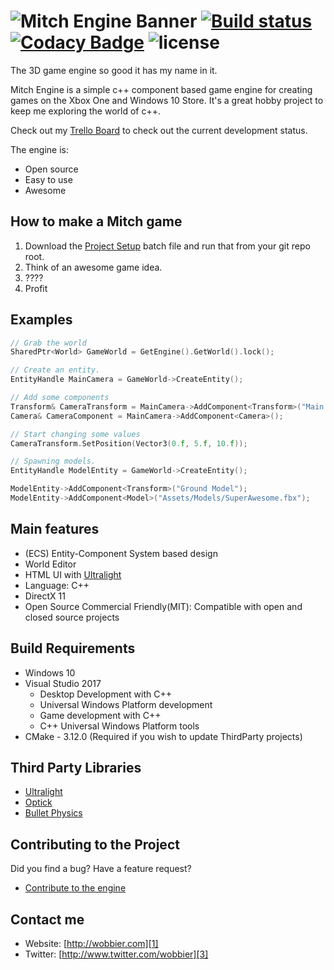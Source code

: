 ![Mitch Engine Banner](https://raw.githubusercontent.com/wobbier/MitchEngine/master/Docs/GitHub/Havana.png)
[![Build status](https://ci.appveyor.com/api/projects/status/7x55po7se0siesdn?svg=true)](https://ci.appveyor.com/project/wobbier/mitchengine)
[![Codacy Badge](https://api.codacy.com/project/badge/Grade/858846f643cc47258ed72f9cfddb28b2)](https://www.codacy.com/app/rastaninja77/MitchEngine?utm_source=github.com&amp;utm_medium=referral&amp;utm_content=wobbier/MitchEngine&amp;utm_campaign=Badge_Grade)
![license](https://img.shields.io/github/license/wobbier/mitchengine.svg)
======
The 3D game engine so good it has my name in it.

Mitch Engine is a simple c++ component based game engine for creating games on the Xbox One and Windows 10 Store.
It's a great hobby project to keep me exploring the world of c++.

Check out my [Trello Board][4] to check out the current development status.

The engine is:

  * Open source
  * Easy to use
  * Awesome

How to make a Mitch game
-----------------------

1. Download the [Project Setup][8] batch file and run that from your git repo root.
2. Think of an awesome game idea.
3. ????
4. Profit

Examples
-----------------------
```cpp
// Grab the world
SharedPtr<World> GameWorld = GetEngine().GetWorld().lock();

// Create an entity.
EntityHandle MainCamera = GameWorld->CreateEntity();

// Add some components
Transform& CameraTransform = MainCamera->AddComponent<Transform>("Main Camera");
Camera& CameraComponent = MainCamera->AddComponent<Camera>();

// Start changing some values
CameraTransform.SetPosition(Vector3(0.f, 5.f, 10.f));

// Spawning models.
EntityHandle ModelEntity = GameWorld->CreateEntity();

ModelEntity->AddComponent<Transform>("Ground Model");
ModelEntity->AddComponent<Model>("Assets/Models/SuperAwesome.fbx");
```

Main features
-------------
   * (ECS) Entity-Component System based design
   * World Editor
   * HTML UI with [Ultralight][5]
   * Language: C++
   * DirectX 11
   * Open Source Commercial Friendly(MIT): Compatible with open and closed source projects

Build Requirements
------------------

* Windows 10
* Visual Studio 2017
	* Desktop Development with C++
	* Universal Windows Platform development
	* Game development with C++
	* C++ Universal Windows Platform tools
* CMake - 3.12.0 (Required if you wish to update ThirdParty projects)

Third Party Libraries
--------------------------------

  * [Ultralight][5]
  * [Optick][6]
  * [Bullet Physics][7]

Contributing to the Project
--------------------------------

Did you find a bug? Have a feature request?

  * [Contribute to the engine][2]

Contact me
----------

   * Website: [http://wobbier.com][1]
   * Twitter: [http://www.twitter.com/wobbier][3]

[1]: http://www.wobbier.com "My Portfolio"
[2]: https://github.com/wobbier/MitchEngine/issues "GitHub Issues"
[3]: http://www.twitter.com/wobbier "Twitter"
[4]: https://trello.com/b/QpR06bQl/mitchengine-status "Trello Board"
[5]: https://github.com/ultralight-ux/Ultralight "Ultralight"
[6]: https://github.com/bombomby/optick "Optick"
[7]: https://github.com/bulletphysics/bullet3 "Bullet 3D"
[8]: https://raw.githubusercontent.com/wobbier/MitchEngine/master/Tools/NewProjectSetup.bat "Project Creator"
